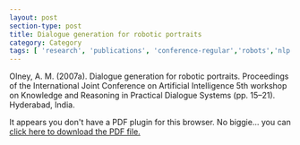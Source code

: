 ```yaml
---
layout: post
section-type: post
title: Dialogue generation for robotic portraits
category: Category
tags: [ 'research', 'publications', 'conference-regular','robots','nlp','semantics','discourse' ]
---
```

Olney, A. M. (2007a). Dialogue generation for robotic portraits. Proceedings of the International Joint Conference on Artificial Intelligence 5th workshop on Knowledge and Reasoning in Practical Dialogue Systems (pp. 15–21). Hyderabad, India. 

<object data="https://blogs.memphis.edu/aolney/files/2019/10/olney_ijcai07_portrait.pdf" type="application/pdf" width="100%" height="600px">
 
  <p>It appears you don't have a PDF plugin for this browser.
  No biggie... you can <a href="https://blogs.memphis.edu/aolney/files/2019/10/olney_ijcai07_portrait.pdf">click here to
  download the PDF file.</a></p>
  
</object>
